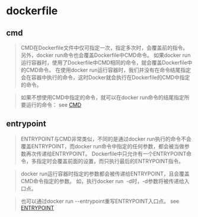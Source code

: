 # dockerfile

## cmd
> CMD在Dockerfile文件中仅可指定一次，指定多次时，会覆盖前的指令。
> 另外，docker run命令也会覆盖Dockerfile中CMD命令。
> 如果docker run运行容器时，使用了Dockerfile中CMD相同的命令，就会覆盖Dockerfile中的CMD命令。
> 在使用docker run运行容器时，我们并没有在命令结尾指定会在容器中执行的命令，这时Docker就会执行在Dockerfile的CMD中指定的命令。

> 如果不想使用CMD中指定的命令，就可以在docker run命令的结尾指定所要运行的命令：
see [CMD](https://itbilu.com/linux/docker/VyhM5wPuz.html#cmd-cmd)

## entrypoint
> ENTRYPOINT与CMD非常类似，不同的是通过docker run执行的命令不会覆盖ENTRYPOINT，而docker run命令中指定的任何参数，都会被当做参数再次传递给ENTRYPOINT。
> Dockerfile中只允许有一个ENTRYPOINT命令，多指定时会覆盖前面的设置，而只执行最后的ENTRYPOINT指令。

> docker run运行容器时指定的参数都会被传递给ENTRYPOINT，且会覆盖CMD命令指定的参数。
> 如，执行docker run <image> -d时，-d参数将被传递给入口点。

> 也可以通过docker run --entrypoint重写ENTRYPOINT入口点。
see [ENTRYPOINT](https://itbilu.com/linux/docker/VyhM5wPuz.html#cmd-entrypoint)
